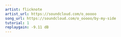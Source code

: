 ```yaml
---
artist: flicknote
artist_url: https://soundcloud.com/o_ooooo
song_url: https://soundcloud.com/o_ooooo/by-my-side
tutorial: 1
replaygain: -9.11 dB
---
```

